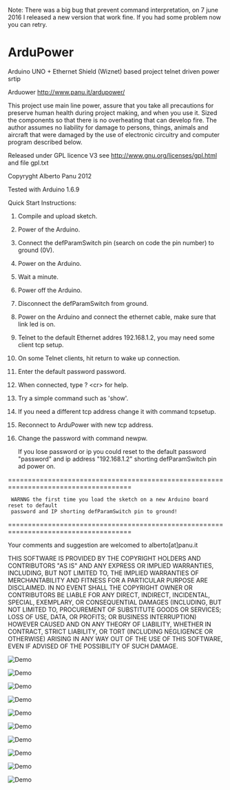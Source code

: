Note: There was a big bug that prevent command interpretation, on 7 june 2016 I released a new version that work fine.
If you had some problem now you can retry.

ArduPower
=========

Arduino UNO + Ethernet Shield (Wiznet) based project telnet driven power srtip

Arduower 
http://www.panu.it/ardupower/

This project use main line power, assure that you take all precautions for preserve human health during project making, and when you use it.
Sized the components so that there is no overheating that can develop fire.
The author assumes no liability for damage to persons, things, animals and aircraft that were damaged by the use of electronic circuitry and computer program described below. 

Released under GPL licence V3 see http://www.gnu.org/licenses/gpl.html and file gpl.txt

Copyryght Alberto Panu 2012

Tested with Arduino 1.6.9

 Quick Start Instructions:
  1. Compile and upload sketch.
  2. Power of the Arduino.
  3. Connect the defParamSwitch pin (search on code the pin number) to ground (0V).
  4. Power on the Arduino.
  5. Wait a minute.
  6. Power off the Arduino.
  7. Disconnect the defParamSwitch from ground.
  8. Power on the Arduino and connect the ethernet cable, make sure that link led is on.
  9. Telnet to the default Ethernet addres 192.168.1.2, you may need some client tcp setup.
 10. On some Telnet clients, hit return to wake up connection.
 11. Enter the default password password.
 12. When connected, type ? \<cr\> for help.
 13. Try a simple command such as 'show'.
 14. If you need a different tcp address change it with command tcpsetup.
 15. Reconnect to ArduPower with new tcp address.
 16. Change the password with command newpw.
 
     If you lose password or ip you could reset to the default password "password" and ip address "192.168.1.2"
     shorting defParamSwitch pin ad power on.
 
 =====================================================================================
 
     WARNNG the first time you load the sketch on a new Arduino board reset to default 
     password and IP shorting defParamSwitch pin to ground!

 =====================================================================================
     
Your comments and suggestion are welcomed to alberto[at]panu.it

THIS SOFTWARE IS PROVIDED BY THE COPYRIGHT HOLDERS AND CONTRIBUTORS "AS IS" AND ANY EXPRESS OR IMPLIED WARRANTIES, INCLUDING, BUT NOT LIMITED TO, THE IMPLIED WARRANTIES OF MERCHANTABILITY AND FITNESS FOR A PARTICULAR PURPOSE ARE DISCLAIMED. IN NO EVENT SHALL THE COPYRIGHT OWNER OR CONTRIBUTORS BE LIABLE FOR ANY DIRECT, INDIRECT, INCIDENTAL, SPECIAL, EXEMPLARY, OR CONSEQUENTIAL DAMAGES (INCLUDING, BUT NOT LIMITED TO, PROCUREMENT OF SUBSTITUTE GOODS OR SERVICES; LOSS OF USE, DATA, OR PROFITS; OR BUSINESS INTERRUPTION) HOWEVER CAUSED AND ON ANY THEORY OF LIABILITY, WHETHER IN CONTRACT, STRICT LIABILITY, OR TORT (INCLUDING NEGLIGENCE OR OTHERWISE) ARISING IN ANY WAY OUT OF THE USE OF THIS SOFTWARE, EVEN IF ADVISED OF THE POSSIBILITY OF SUCH DAMAGE.

![Demo](https://github.com/bigjohnson/GitHubAssets/blob/master/ArduPower/1.jpg?raw=true)

![Demo](https://github.com/bigjohnson/GitHubAssets/blob/master/ArduPower/2.jpg?raw=true)

![Demo](https://github.com/bigjohnson/GitHubAssets/blob/master/ArduPower/3.jpg?raw=true)

![Demo](https://github.com/bigjohnson/GitHubAssets/blob/master/ArduPower/4.jpg?raw=true)

![Demo](https://github.com/bigjohnson/GitHubAssets/blob/master/ArduPower/5.jpg?raw=true)

![Demo](https://github.com/bigjohnson/GitHubAssets/blob/master/ArduPower/s1.png?raw=true)

![Demo](https://github.com/bigjohnson/GitHubAssets/blob/master/ArduPower/s2.png?raw=true)

![Demo](https://github.com/bigjohnson/GitHubAssets/blob/master/ArduPower/s3.png?raw=true)

![Demo](https://github.com/bigjohnson/GitHubAssets/blob/master/ArduPower/s4.png?raw=true)

![Demo](https://github.com/bigjohnson/GitHubAssets/blob/master/ArduPower/s5.png?raw=true)
